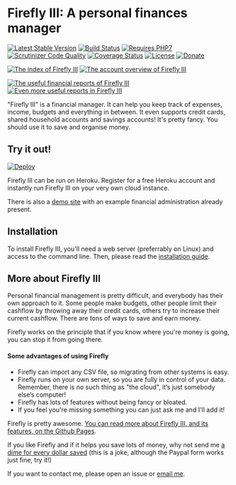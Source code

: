 # Firefly III: A personal finances manager 

[![Latest Stable Version](https://poser.pugx.org/grumpydictator/firefly-iii/v/stable)](https://packagist.org/packages/grumpydictator/firefly-iii) [![Build Status](https://travis-ci.org/firefly-iii/firefly-iii.svg?branch=master)](https://travis-ci.org/firefly-iii/firefly-iii) [![Requires PHP7](https://img.shields.io/badge/php-7.0-red.svg)](https://secure.php.net/downloads.php) [![Scrutinizer Code Quality](https://scrutinizer-ci.com/g/firefly-iii/firefly-iii/badges/quality-score.png?b=master)](https://scrutinizer-ci.com/g/firefly-iii/firefly-iii/?branch=master) [![Coverage Status](https://coveralls.io/repos/github/firefly-iii/firefly-iii/badge.svg?branch=master)](https://coveralls.io/github/firefly-iii/firefly-iii?branch=master) [![License](https://img.shields.io/badge/license-CC%20BY--SA%204.0-lightgrey.svg)](https://creativecommons.org/licenses/by-sa/4.0/) [![Donate](https://img.shields.io/badge/Donate-PayPal-green.svg)](https://www.paypal.com/cgi-bin/webscr?cmd=_s-xclick&hosted_button_id=44UKUT455HUFA)

[![The index of Firefly III](https://i.nder.be/hurdhgyg/400)](https://i.nder.be/h2b37243) [![The account overview of Firefly III](https://i.nder.be/hnkfkdpr/400)](https://i.nder.be/hv70pbwc)

[![The useful financial reports of Firefly III](https://i.nder.be/h7sk6nb7/400)](https://i.nder.be/ccn0u2mp) [![Even more useful reports in Firefly III](https://i.nder.be/g237hr35/400)](https://i.nder.be/gm8hbh7z)

"Firefly III" is a financial manager. It can help you keep track of expenses, income, budgets and everything in between. It even supports credit cards, shared  household accounts and savings accounts! It's pretty fancy. You should use it to save and organise money.

## Try it out!

[![Deploy](https://www.herokucdn.com/deploy/button.svg)](https://heroku.com/deploy?template=https://github.com/firefly-iii/firefly-iii/tree/master)

Firefly III can be run on Heroku. Register for a free Heroku account and instantly run Firefly III on your very own cloud instance.

There is also a [demo site](https://firefly-iii.nder.be) with an example financial administration already present. 

## Installation

To install Firefly III, you'll need a web server (preferrably on Linux) and access to the command line. Then, please read the [installation guide](https://firefly-iii.github.io/using-installing.html).

## More about Firefly III

Personal financial management is pretty difficult, and everybody has their own approach to it. Some people make budgets, other people limit their cashflow by throwing away their credit cards, others try to increase their current cashflow. There are tons of ways to save and earn money.

Firefly works on the principle that if you know where you're money is going, you can stop it from going there.

#### Some advantages of using Firefly

- Firefly can import any CSV file, so migrating from other systems is easy.
- Firefly runs on your own server, so you are fully in control of your data. Remember, there is no such thing as "the cloud", it’s just somebody else’s computer!
- Firefly has lots of features without being fancy or bloated.
- If you feel you're missing something you can just ask me and I'll add it!

Firefly is pretty awesome. [You can read more about Firefly III, and its features, on the Github Pages](https://firefly-iii.github.io/).

If you like Firefly and if it helps you save lots of money, why not send me [a dime for every dollar saved](https://www.paypal.com/cgi-bin/webscr?cmd=_s-xclick&hosted_button_id=44UKUT455HUFA) (this is a joke, although the Paypal form works just fine, try it!)

If you want to contact me, please open an issue or [email me](mailto:thegrumpydictator@gmail.com).
